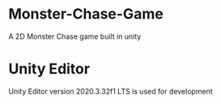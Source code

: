 # Monster-Chase-Game
A 2D Monster Chase game built in unity

# Unity Editor 
Unity Editor version 2020.3.32f1 LTS is used for development
